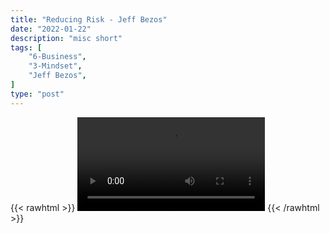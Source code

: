 ```yaml
---
title: "Reducing Risk - Jeff Bezos"
date: "2022-01-22"
description: "misc short"
tags: [
    "6-Business",
    "3-Mindset",
    "Jeff Bezos",
]
type: "post"
---
```

{{< rawhtml >}}
    <video width="auto" height="auto" controls>
        <source src="https://clips.dev00ps.com/MISC/bezos2.mp4" type="video/mp4"> 
    </video>
{{< /rawhtml >}}    